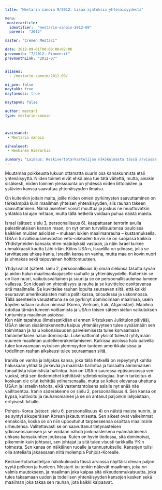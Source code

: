 ```yaml
---
title: "Mestarin sanoin 9/2012: Lisää ajatuksia yhtenäisyydestä"

menu:
 masterarticle:
  identifier:  "mestarin-sanoin-2012-09"
  parent:  "2012"

master: "Cremen Mestari"

date: 2012-09-01T00:00:00+02:00
prevmonth: "7/2012: Pioneerit"
prevmonthLink: "2012-07"


aliases:
  - /mestarin-sanoin/2012-09/

ei_pvm: false
naytakk: true
naytavuosi: true

naytapvm: false

author: mestari
type: mestarin-sanoin



avainsanat:
 - Mestarin sanoin

aihealueet:
 - Henkinen Hierarkia

summary: "Lainaus: Keskivertotarkastelijan näkökulmasta tässä arviossa näyttäisi olevan paljon syytä pelkoon ja huoleen. Mestarit kuitenkin näkevät maailman, joka on valmis muutokseen, ja maailman joka kaipaa sitä oikeudenmukaisuutta, joka tulee takaamaan uuden ja todellisen yhtenäisyyden kansojen kesken sekä maailman joka takaa sen rauhan, jota kaikki kaipaavat."
---
```

<p>Muutamaa poikkeusta lukuun ottamatta suurin osa kansakunnista etsii yhtenäisyyttä. Niiden toimet eivät ehkä aina tue tätä väitettä, mutta, ainakin sisäisesti, niiden toimien yleissuunta on yhdessä niiden liittolaisten ja ystävien kanssa saavuttaa yhtenäisyyden ilmaisu.</p>
<p>On kuitenkin joitain maita, joille niiden omien pyrkimysten saavuttaminen on tärkeämpää kuin maailman yhteisen yhtenäisyyden, siis rauhan takeen saavuttaminen. Nämä asenteet voivat muuttua ja joskus ne muuttuvatkin yhtäkkiä tai ajan mittaan, mutta tällä hetkellä voidaan puhua näistä maista.</p>
<p>Israel (säteet: sielu 3, persoonallisuus 6), kaapattuaan terrorin avulla palestiinalaisen kansan maan, on nyt oman turvallisuutensa pauloissa kaikkien muiden asioiden – mukaan lukien maailmanrauha – kustannuksella. USA:n turvallisuusneuvoston veto-oikeuden turvin se on suojassa kaikkia Yhdistyneiden kansakuntien määräyksiä vastaan, ja näin Israel kulkee uhmakkaasti kautta Lähi-idän. Kiitos USA:n, Israelilla on ydinase, jolla se tarvittaessa uhkaa Irania. Israelin kansa on vanha, mutta maa on kovin nuori ja uhmakas sekä taipuvainen holtittomuuteen.</p>
<p>Yhdysvallat (säteet: sielu 2, persoonallisuus 6) omaa sielunsa tasolta syvän ja aidon halun maailmanlaajuiselle rauhalle ja yhtenäisyydelle. Kuitenkin se on liian nuori, vaikutusvaltainen ja suuri ja se on persoonallisuutensa lumeen vallassa. Sen ideaali on yhtenäisyys ja rauha ja se kuvittelee osoittavansa sitä maailmalle. Se kuvittelee rauhan lopulta seuraavan siitä, että kaikki seuraavat amerikkalaisten mallia politiikassa, taloudessa ja uskonnossa. Tällä asenteella varustettuna se on pyrkinyt dominoimaan maailmaa, usein käyden sotaan rauhan nimissä (Korea, Vietnam, Irak, Afganistan). Maailma odottaa tämän lumeen voittamista ja USA:n toisen säteen sielun vaikutuksen tuntumista maailman asioissa.<br>
Kun näin tapahtuu (ilmeisestikään ei ennen Kristuksen Julkitulon päivää), USA:n sielun sisäänrakennettu kaipuu yhtenäisyyteen tulee sysäämään sen toimintaan ja halu kokonaisuuden palvelemisesta tulee korvaamaan tämänhetkisen halun dominoida. Lukemattomat yksilöt tulevat ryhtymään suureen maailman uudelleenrakentamiseen. Kaikissa asioissa halu palvella tulee korvaamaan nykyisen ylemmyyden tunteen amerikkalaisissa ja todellinen rauhan aikakausi tulee seuraamaan siitä.</p>
<p>Iranilla on vanha ja lahjakas kansa, joka tällä hetkellä on repeytynyt kahtia halussaan yhtäältä järkevää ja maallista hallintoa ja toisaalta äärimmäisen fanaattista islamistista hallintoa. Iran on USA:n suuressa epäsuosiossa sen vuoksi, että sen tiedemiehet kehittävät ydinteknologiaa. Iranin tarkoitus ei koskaan ole ollut kehittää ydinarsenaalia, mutta se kokee olevansa uhattuna USA:n ja Israelin taholta, eikä vastentahtoisena asialle nyt enää näe vaihtoehtoa. Iranin säderakenne on sielu 2, persoonallisuus 4. Sen kansa on kypsä, kultivoitu ja rauhanomainen ja se on antanut paljonkin lahjoistaan, erityisesti Intialle.</p>
<p>Pohjois-Korea (säteet: sielu 6, persoonallisuus 4) on näistä maista nuorin, ja se syntyi alkuperäisen Korean jakautumisesta. Sen aikeet ovat vaikeimmat ennakoida, koska se on niin uppoutunut tarpeeseensa osoittaa maailmalle urheutensa. Valitettavasti se on saavuttanut tietynasteisen ydinaseosaamisen ja se voidaan nähdä jonkinasteisena epämääräisenä uhkana kansakuntien joukossa. Kuten on hyvin tiedossa, sitä dominoivat, pikemmin kuin johtavat, sen johtajat ja sitä tulee visusti tarkkailla YK:n toimesta. Sen kansa on nälkäinen ruoalle ja tunnustukselle. Kansojen tulisi olla anteliaita jakaessaan niitä molempia Pohjois-Korealle.</p>
<p>Keskivertotarkastelijan näkökulmasta tässä arviossa näyttäisi olevan paljon syytä pelkoon ja huoleen. Mestarit kuitenkin näkevät maailman, joka on valmis muutokseen, ja maailman joka kaipaa sitä oikeudenmukaisuutta, joka tulee takaamaan uuden ja todellisen yhtenäisyyden kansojen kesken sekä maailman joka takaa sen rauhan, jota kaikki kaipaavat.</p>